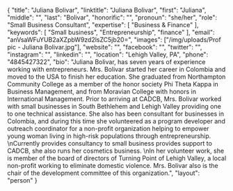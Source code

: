 {
  "title": "Juliana Bolivar",
  "linktitle": "Juliana Bolivar",
  "first": "Juliana",
  "middle": "",
  "last": "Bolivar",
  "honorific": "",
  "pronoun": "she/her",
  "role": "Small Business Consultant",
  "expertise": [
    "Business & Finance"
  ],
  "keywords": [
    "Small business",
    "Entrepreneurship",
    "finance"
  ],
  "email": "anVsaWFuYUB2aXZpbW9zd2lsZC5jb20=",
  "images": ["/img/uploads/Prof pic - Juliana Bolivar.jpg"],
  "website": "",
  "facebook": "",
  "twitter": "",
  "instagram": "",
  "linkedin": "",
  "location": "Lehigh Valley, PA",
  "phone": "4845427322",
  "bio": "Juliana Bolivar, has seven years of experience working with entrepreneurs. Mrs. Bolivar started her career in Colombia and moved to the USA to finish her education. She graduated from Northampton Community College as a member of the honor society Phi Theta Kappa in Business Management, and from Moravian College with honors in International Management. Prior to arriving at CADCB, Mrs. Bolivar worked with small businesses in South Bethlehem and Lehigh Valley providing one to one technical assistance. She also has been consultant for businesses in Colombia, and during this time she volunteered as a program developer and outreach coordinator for a non-profit organization helping to empower young woman living in high-risk populations through entrepreneurship. \nCurrently provides consultancy to small business provides support to CADCB, she also runs her cosmetics business.  \nIn her volunteer work, she is member of the board of directors of Turning Point of Lehigh Valley, a local non-profit working to eliminate domestic violence. Mrs. Bolivar also is the chair of the development committee of this organization.",
  "layout": "person"
}
